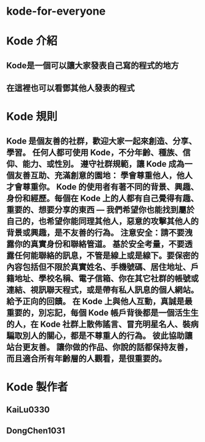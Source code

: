 # kode-for-everyone



<h1><b>Kode 介紹</b></h1>
<h2>Kode是一個可以讓大家發表自己寫的程式的地方</h2>
<h2>在這裡也可以看鄧其他人發表的程式</h2>

<h1><b>Kode 規則</b></h1>
<h2>
    Kode 是個友善的社群，歡迎大家一起來創造、分享、學習。 任何人都可使用 Kode，不分年齡、種族、信仰、能力、或性別。 遵守社群規範，讓 Kode 成為一個友善互助、充滿創意的園地：
    學會尊重他人，他人才會尊重你。 
</hr>
    Kode 的使用者有著不同的背景、興趣、身份和經歷。每個在 Kode 上的人都有自己覺得有趣、重要的、想要分享的東西 — 我們希望你也能找到屬於自己的，也希望你能同理其他人，惡意的攻擊其他人的背景或興趣，是不友善的行為。
    注意安全：請不要洩露你的真實身份和聯絡管道。
    基於安全考量，不要透露任何能聯絡的訊息，不管是線上或是線下。要保密的內容包括但不限於真實姓名、手機號碼、居住地址、戶籍地址、學校名稱、電子信箱、你在其它社群的帳號或連結、視訊聯天程式，或是帶有私人訊息的個人網站。
    給予正向的回饋。
</hr>
    在 Kode 上與他人互動，真誠是最重要的，別忘記，每個 Kode 帳戶背後都是一個活生生的人，在 Kode 社群上散佈謠言、冒充明星名人、裝病騙取別人的關心，都是不尊重人的行為。
    彼此協助讓站台更友善。
</hr>
    讓你做的作品、你說的話都保持友善，而且適合所有年齡層的人觀看，是很重要的。
</h2>


<h1><b>Kode 製作者</b></h1>
<h2>KaiLu0330</h2>
<h2>DongChen1031</h2>
